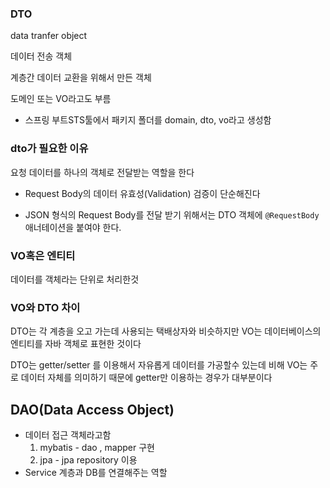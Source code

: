 ### DTO

data tranfer object 

데이터 전송 객체

계층간 데이터 교환을 위해서 만든 객체

도메인 또는 VO라고도 부름

- 스프링 부트STS툴에서 패키지 폴더를 domain, dto, vo라고 생성함



### dto가 필요한 이유

요청 데이터를 하나의 객체로 전달받는 역할을 한다 

- Request Body의 데이터 유효성(Validation) 검증이 단순해진다

- JSON 형식의 Request Body를 전달 받기 위해서는 DTO 객체에 `@RequestBody` 애너테이션을 붙여야 한다.











### VO혹은 엔티티 

데이터를 객체라는 단위로 처리한것 



### VO와 DTO 차이

DTO는 각 계층을 오고 가는데 사용되는 택배상자와 비슷하지만 VO는 데이터베이스의 엔티티를 자바 객체로 표현한 것이다 

DTO는 getter/setter 를 이용해서 자유롭게 데이터를 가공할수 있는데 비해 VO는 주로 데이터 자체를 의미하기 때문에 getter만 이용하는 경우가 대부분이다





## DAO(Data Access Object)

- 데이터 접근 객체라고함
  1. mybatis - dao , mapper 구현
  2. jpa - jpa repository 이용
- Service 계층과 DB를 연결해주는 역할



